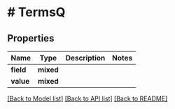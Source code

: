# # TermsQ

## Properties

Name | Type | Description | Notes
------------ | ------------- | ------------- | -------------
**field** | **mixed** |  |
**value** | **mixed** |  |

[[Back to Model list]](../../README.md#models) [[Back to API list]](../../README.md#endpoints) [[Back to README]](../../README.md)
